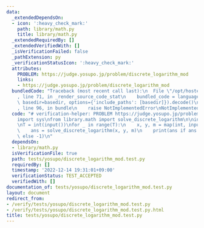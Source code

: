```yaml
---
data:
  _extendedDependsOn:
  - icon: ':heavy_check_mark:'
    path: library/math.py
    title: library/math.py
  _extendedRequiredBy: []
  _extendedVerifiedWith: []
  _isVerificationFailed: false
  _pathExtension: py
  _verificationStatusIcon: ':heavy_check_mark:'
  attributes:
    PROBLEM: https://judge.yosupo.jp/problem/discrete_logarithm_mod
    links:
    - https://judge.yosupo.jp/problem/discrete_logarithm_mod
  bundledCode: "Traceback (most recent call last):\n  File \"/opt/hostedtoolcache/PyPy/3.7.13/x64/site-packages/onlinejudge_verify/documentation/build.py\"\
    , line 71, in _render_source_code_stat\n    bundled_code = language.bundle(stat.path,\
    \ basedir=basedir, options={'include_paths': [basedir]}).decode()\n  File \"/opt/hostedtoolcache/PyPy/3.7.13/x64/site-packages/onlinejudge_verify/languages/python.py\"\
    , line 96, in bundle\n    raise NotImplementedError\nNotImplementedError\n"
  code: "# verification-helper: PROBLEM https://judge.yosupo.jp/problem/discrete_logarithm_mod\n\
    import sys\nfrom library.math import solve_discrete_logarithm\n\ninput = sys.stdin.readline\n\
    \nT = int(input())\nfor _ in range(T):\n    x, y, m = map(int, input().split())\n\
    \    ans = solve_discrete_logarithm(x, y, m)\n    print(ans if ans is not None\
    \ else -1)\n"
  dependsOn:
  - library/math.py
  isVerificationFile: true
  path: tests/yosupo/discrete_logarithm_mod.test.py
  requiredBy: []
  timestamp: '2022-12-14 19:31:01+09:00'
  verificationStatus: TEST_ACCEPTED
  verifiedWith: []
documentation_of: tests/yosupo/discrete_logarithm_mod.test.py
layout: document
redirect_from:
- /verify/tests/yosupo/discrete_logarithm_mod.test.py
- /verify/tests/yosupo/discrete_logarithm_mod.test.py.html
title: tests/yosupo/discrete_logarithm_mod.test.py
---
```

